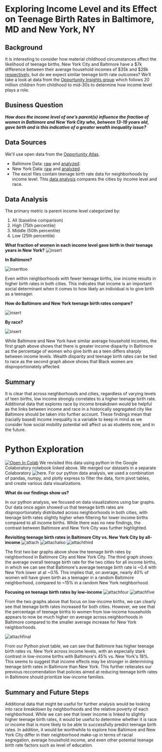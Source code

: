 # Exploring Income Level and its Effect on Teenage Birth Rates in Baltimore, MD and New York, NY 
## Background
It is interesting to consider how material childhood circumstances affect the likelihood of teenage births. New York City and Baltimore have a $7k difference between their average household incomes of $35k and $28k [respectively,](https://opportunityinsights.org/) but do we expect similar teenage birth rate outcomes? We’ll take a look at data from the [Opportunity Insights group](https://opportunityinsights.org/) which follows 20 million children from childhood to mid-30s to determine how income level plays a role.

## Business Question
***How does the income level of one’s parent(s) influence the fraction of women in Baltimore and New York City who, between 13-19 years old, gave birth and is this indicative of a greater wealth inequality issue?***

## Data Sources
We'll use open data from the [Opportunity Atlas](https://opportunityinsights.org/).
- Baltimore Data: [raw](https://github.com/katiesunsg/comparing-baltimore-nyc-teenagebirthrate/blob/master/Balti-RawData-TeenageBirthRate-Income-Race.xlsx) and [analyzed](https://github.com/katiesunsg/comparing-baltimore-nyc-teenagebirthrate/blob/master/Balti-Analysis-Income-TeenageBirthRate.xlsx).
- New York Data: [raw](https://github.com/katiesunsg/comparing-baltimore-nyc-teenagebirthrate/blob/master/NYC-RawData-TeenageBirthRate-Income-Race.xlsx) and [analyzed](https://github.com/katiesunsg/comparing-baltimore-nyc-teenagebirthrate/blob/master/NYC-Analysis-Income-TeenageBirthRate.xlsx).
- The excel files contain teenage birth rate data for neighborhoods by income level. This [data analysis](https://github.com/katiesunsg/comparing-baltimore-nyc-teenagebirthrate/blob/master/NYC-Balti-Analysis-Income-Race-Teenagebirthrate.xlsx) compares the cities by income level and race.

## Data Analysis
The primary metric is parent income level categorized by:
1. All (baseline comparison)
1. High (75th percentile)
1. Middle (50th percentile)
1. Low (25th percentile)

**What fraction of women in each income level gave birth in their teenage years in New York?** 
![insert](https://github.com/katiesunsg/comparing-baltimore-nyc-teenagebirthrate/blob/master/nyc%20analysis%20birth%20rate%20by%20income.png)

**In Baltimore?**

![inserttoo](https://github.com/katiesunsg/comparing-baltimore-nyc-teenagebirthrate/blob/master/balti%20analysis%20birth%20rate%20by%20income.png)

Even within neighborhoods with fewer teenage births, low income results in higher birth rates in both cities. This indicates that income is an important social determinant when it comes to how likely an individual is to give birth as a teenager.

**How do Baltimore and New York teenage birth rates compare?**

![insert](https://github.com/katiesunsg/comparing-baltimore-nyc-teenagebirthrate/blob/master/nyc%20balti%20analysis%20comp%20birth%20rate%20by%20income.png)

**By race?**

![insert](https://github.com/katiesunsg/comparing-baltimore-nyc-teenagebirthrate/blob/master/nyc%20balti%20analysis%20birth%20rate%20by%20race.png)

While Baltimore and New York have similar average household incomes, the first graph above shows that there is greater income disparity in Baltimore as the percentage of women who give birth as a teen differs sharply between income levels. Wealth disparity and teenage birth rates can be tied to race as the second graph above shows that Black women are disproportionately affected.

## Summary
It is clear that across neighborhoods and cities, regardless of varying levels of teen births, low income strongly correlates to a higher teenage birth rate. Additional data that explores race by income breakdown would be helpful as the links between income and race in a historically segregated city like Baltimore should be taken into further account. These findings mean that (racially based) income inequality is a variable to keep in mind as we consider how social mobility potential will affect us as students now, and in the future.

# Python Exploration
[![Open In Colab](https://colab.research.google.com/assets/colab-badge.svg)](https://colab.research.google.com/drive/1W82TXkYcVpPmvl7zt6VL6KDrXSD9nzYi?usp=sharing)
We revisited this data using python in the Google Colaboratory notebook linked above. We merged our datasets in a separate Colaboratory ![here](https://colab.research.google.com/drive/1TUPH81mI_3sxPgC31y7uDVOhpDzlefry?usp=sharing). For our python data analysis, we used a combination of pandas, numpy, and plotly express to filter the data, form pivot tables, and create various data visualizations.

**What do our findings show us?** 

In our python analysis, we focused on data visualizations using bar graphs. Our data once again showed us that teenage birth rates are disproportionately distributed across neighborhoods in both cities, with teenage birth rates slightly higher when filtering for lower income births compared to all income births. While there was no new findings, the contrast between Baltimore and New York City was further highlighted.

**Revisiting teenage birth rates in Baltimore City vs. New York City by all-income**
![attach](https://github.com/katiesunsg/comparing-baltimore-nyc-teenagebirthrate/blob/master/baltiallincomebar.png)
![attachalso](https://github.com/katiesunsg/comparing-baltimore-nyc-teenagebirthrate/blob/master/nycallincomebar.png)
![attachthird](https://github.com/katiesunsg/comparing-baltimore-nyc-teenagebirthrate/blob/master/baltinycallincome.png)

The first two bar graphs above show the teenage birth rates by neighborhood in Baltimore City and New York City. The third graph shows the average overall teenage birth rate for the two cities for all income births, in which we can see that Baltimore's average teenage birth rate is ~0.4 with New York lower at at ~0.15. This implies that, on average, nearly 40% of women will have given birth as a teenager in a random Baltimore neighborhood, compared to ~15% in a random New York neighborhood.

**Focusing on teenage birth rates by low-income**
![attachfour](https://github.com/katiesunsg/comparing-baltimore-nyc-teenagebirthrate/blob/master/baltilowincomebar.png)
![attachfive](https://github.com/katiesunsg/comparing-baltimore-nyc-teenagebirthrate/blob/master/nyclowincomebar.png)

From the two graphs above that focus on low-income births, we can clearly see that teenage birth rates increased for both cities. However, we see that the percentage of teenage births to women from low-income households appears to now be much higher on average across neighborhoods in Baltimore compared to the smaller average increase for New York neighborhoods. 

![attachfinal](https://github.com/katiesunsg/comparing-baltimore-nyc-teenagebirthrate/blob/master/Python%20Pivot%20Table%20Balti%20vs.%20New%20York.png)

From our Python pivot table, we can see that Baltimore has higher teenage birth rates vs. New York across income levels, with an especially stark contrast in low-income births with Baltimore's 45% vs. New York's 18%. This seems to suggest that income effects may be stronger in determining teenage birth rates in Baltimore than New York. This further reiterates our previous reccomendation that policies aimed at reducing teenage birth rates in Baltimore should prioritize low-income families.

## Summary and Future Steps
Additional data that might be useful for further analysis would be looking into race breakdown by neighborhoods and the relative poverty of each neighborhood. While we can see that lower income is linked to slightly higher teenage birth rates, it would be useful to determine whether it is race or income that is more likely to be able to successfully predict teenage birth rates. In addition, it would be worthwhile to explore how Baltimore and New York City differ in their neighborhood make-up in terms of racial segregation, average household income, and even other potential teenage birth rate factors such as level of education.

